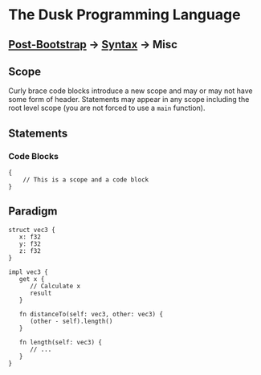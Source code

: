 # The Dusk Programming Language

## [Post-Bootstrap](../README.md) -> [Syntax](README.md) -> Misc

## Scope

Curly brace code blocks introduce a new scope and may or may not
have some form of header. Statements may appear in any scope
including the root level scope (you are not forced to use a `main`
function).

## Statements

### Code Blocks

```
{
    // This is a scope and a code block
}
```

## Paradigm

```
struct vec3 {
   x: f32
   y: f32
   z: f32
}

impl vec3 {
   get x {
      // Calculate x
      result
   }

   fn distanceTo(self: vec3, other: vec3) {
      (other - self).length()
   }

   fn length(self: vec3) {
      // ...
   }
}
```
